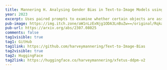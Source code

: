 ```yaml
---
title: Mannering H. Analysing Gender Bias in Text-to-Image Models using Object Detection. In Safe and Trustworthy AI Workshop (STAI 2023) at ICLP 2023.
year: 2023
excerpt: Uses paired prompts to examine whether certain objects are associated with a certain gender in text-to-image models.
pub-image: https://img.itch.zone/aW1nLzExNjg1ODA3LnBuZw==/original/RqkaR2.png
pub-url: https://arxiv.org/abs/2307.08025
comments: false
tag1visible: true
tag1: GitHub
tag1link: https://github.com/harveymannering/Text-to-Image-Bias
tag2visible: true
tag2: HuggingFace
tag2link: https://huggingface.co/harveymannering/xfetus-ddpm-v2
---
```


